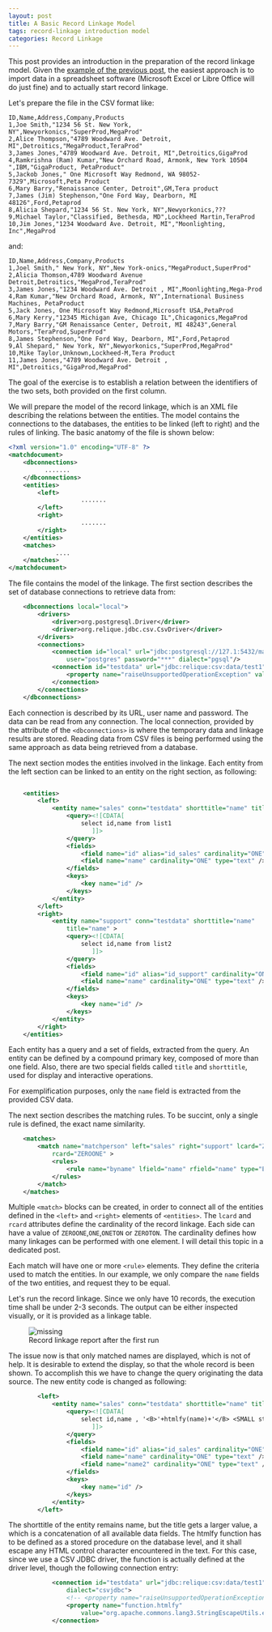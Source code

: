 ```yaml
---
layout: post
title: A Basic Record Linkage Model
tags: record-linkage introduction model
categories: Record Linkage
---
```


This post provides an introduction in the preparation of the record linkage model. Given the <a href="../../2015-10-25/Record-linkage-intro/">example of the previous post</a>, the easiest approach is to import data in a spreadsheet software (Microsoft Excel or Libre Office will do just fine) and to actually start record linkage.

Let's prepare the file in the CSV format like:

``` 
ID,Name,Address,Company,Products
1,Joe Smith,"1234 56 St. New York, NY",Newyorkonics,"SuperProd,MegaProd"
2,Alice Thompson,"4789 Woodward Ave. Detroit, MI",Detroitics,"MegaProduct,TeraProd"
3,James Jones,"4789 Woodward Ave. Detroit, MI",Detroitics,GigaProd
4,Ramkrishna (Ram) Kumar,"New Orchard Road, Armonk, New York 10504 ",IBM,"GigaProduct, PetaProduct"
5,Jackob Jones," One Microsoft Way Redmond, WA 98052-7329",Microsoft,Peta Product
6,Mary Barry,"Renaissance Center, Detroit",GM,Tera product
7,James (Jim) Stephenson,"One Ford Way, Dearborn, MI 48126",Ford,Petaprod
8,Alicia Shepard,"1234 56 St. New York, NY",Newyorkonics,???
9,Michael Taylor,"Classified, Bethesda, MD",Lockheed Martin,TeraProd
10,Jim Jones,"1234 Woodward Ave. Detroit, MI","Moonlighting, Inc",MegaProd
``` 

and:

``` 
ID,Name,Address,Company,Products
1,Joel Smith," New York, NY",New York-onics,"MegaProduct,SuperProd"
2,Alicia Thomson,4789 Woodward Avenue Detroit,Detroitics,"MegaProd,TeraProd"
3,James Jones,"1234 Woodward Ave. Detroit , MI",Moonlighting,Mega-Prod
4,Ram Kumar,"New Orchard Road, Armonk, NY",International Business Machines, PetaProduct
5,Jack Jones, One Microsoft Way Redmond,Microsoft USA,PetaProd
6,Mary Kerry,"12345 Michigan Ave, Chicago IL",Chicagonics,MegaProd
7,Mary Barry,"GM Renaissance Center, Detroit, MI 48243",General Motors,"TeraProd,SuperProd"
8,James Stephenson,"One Ford Way, Dearborn, MI",Ford,Petaprod
9,Al Shepard," New York, NY",Newyorkonics,"SuperProd,MegaProd"
10,Mike Taylor,Unknown,Lockheed-M,Tera Product
11,James Jones,"4789 Woodward Ave. Detroit , MI",Detroitics,"GigaProd,MegaProd"
``` 
The goal of the exercise is to establish a relation between the identifiers of the two sets, both provided on the first column.

We will prepare the model of the record linkage, which is an XML file describing the relations between the entities. The model contains the connections to the databases, the entities to be linked (left to right) and the rules of linking. The basic anatomy of the file is shown below:


``` xml
<?xml version="1.0" encoding="UTF-8" ?>
<matchdocument>
	<dbconnections>
          .......
	</dbconnections>
	<entities>
		<left>
                    .......
 		</left>
		<right>
                    .......
		</right>
	</entities>
	<matches>
             ....
	</matches>
</matchdocument>

``` 

The file contains the model of the linkage. The first section describes the set of database connections to retrieve data from:

``` xml
	<dbconnections local="local">
		<drivers>
			<driver>org.postgresql.Driver</driver>
			<driver>org.relique.jdbc.csv.CsvDriver</driver>
		</drivers>
		<connections>
			<connection id="local" url="jdbc:postgresql://127.1:5432/match2"
				user="postgres" password="***" dialect="pgsql"/>
			<connection id="testdata" url="jdbc:relique:csv:data/test1" dialect="csvjdbc">
				<property name="raiseUnsupportedOperationException" value="false"></property>
			</connection>
		</connections>
	</dbconnections>
``` 

Each connection is described by its URL, user name and password. The data can be read from any connection. The local connection, provided by the attribute of the ```<dbconnections>``` is where the temporary data and linkage results are stored. Reading data from CSV files is being performed using the same approach as data being retrieved from a database.


The next section modes the entities involved in the linkage. Each entity from the left section can be linked to an entity on the right section, as following:


``` xml

	<entities>
		<left>
			<entity name="sales" conn="testdata" shorttitle="name" title="name">
				<query><![CDATA[
					select id,name from list1
					   ]]>
				</query>
				<fields>
					<field name="id" alias="id_sales" cardinality="ONE" type="integer" />
					<field name="name" cardinality="ONE" type="text" />
				</fields>
				<keys>
					<key name="id" />
				</keys>
			</entity>
		</left>
		<right>
			<entity name="support" conn="testdata" shorttitle="name"
				title="name" >
				<query><![CDATA[
					select id,name from list2
					   ]]>
				</query>
				<fields>
					<field name="id" alias="id_support" cardinality="ONE" type="integer" />
					<field name="name" cardinality="ONE" type="text" />
				</fields>
				<keys>
					<key name="id" />
				</keys>
			</entity>
		</right>
	</entities>
``` 
Each entity has a query and a set of fields, extracted from the query.
An entity can be defined by a compound primary key, composed of more than one field. Also, there are two special fields called ```title``` and ```shorttitle```, used for display and interactive operations.

For exemplification purposes, only the ```name``` field is extracted from the provided CSV data.

The next section describes the matching rules. To be succint, only a single rule is defined, the exact name similarity.

```xml
	<matches>
		<match name="matchperson" left="sales" right="support" lcard="ZEROONE"
			rcard="ZEROONE" >
			<rules>
				<rule name="byname" lfield="name" rfield="name" type="EQUALITY" />
			</rules>
		</match>
	</matches>
```

Multiple ```<match>``` blocks can be created, in order to connect all of the entities defined in the ```<left>``` and ```<right>``` elements of ```<entities>```.  The ```lcard``` and ```rcard``` attributes define the cardinality of the record linkage. Each side can have a value of ```ZEROONE```,```ONE```,```ONETON``` or ```ZEROTON```. The cardinality defines how many linkages can be performed with one element. I will detail this topic in a dedicated post.

Each match will have one or more ```<rule>``` elements. They define the criteria used to match the entities. In our example, we only compare the ```name``` fields of the two entities, and request they to be equal.

 
Let's run the record linkage. Since we only have 10 records, the execution time shall be under 2-3 seconds. The output can be either inspected visually, or it is provided as a linkage table.

<figure>
    <img src="{{'/static/img/recolink/match1.png' | prepend: site.baseurl | prepend: site.url }}" alt='missing' />
    <figcaption>Record linkage report after the first run</figcaption>
</figure>

The issue now is that only matched names are displayed, which is not of help. It is desirable to extend the display, so that the whole record is been shown. To accomplish this we have to change the query originating the data source. The new entity code is changed as following:


```xml
		<left>
			<entity name="sales" conn="testdata" shorttitle="name" title="name2">
				<query><![CDATA[
					select id,name , '<B>'+htmlfy(name)+'</B> <SMALL style=color:blue>'+htmlfy(address)+'</SMALL><BR><I>'+htmlfy(company)+'</I> <SMALL>'+htmlfy(products)+'</SMALL>' as name2 from list1
					   ]]>
				</query>
				<fields>
					<field name="id" alias="id_sales" cardinality="ONE" type="integer" />
					<field name="name" cardinality="ONE" type="text" />
					<field name="name2" cardinality="ONE" type="text" />
				</fields>
				<keys>
					<key name="id" />
				</keys>
			</entity>
		</left>
```

The shorttitle of the entity remains name, but the title gets a larger value, a which is a concatenation of all available data fields. The htmlfy function has to be defined as a stored procedure on the database level, and it shall escape any HTML control character encountered in the text. For this case, since we use a CSV JDBC driver, the function is actually defined at the driver level, though the following connection entry:

```xml
			<connection id="testdata" url="jdbc:relique:csv:data/test1"
				dialect="csvjdbc">
				<!-- <property name="raiseUnsupportedOperationException" value="false"></property> -->
				<property name="function.htmlfy"
					value="org.apache.commons.lang3.StringEscapeUtils.escapeHtml4(String)" />
			</connection>
```
